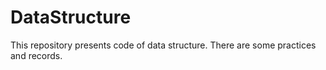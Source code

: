 # DataStructure
This repository presents code of data structure. There are some practices and records.
